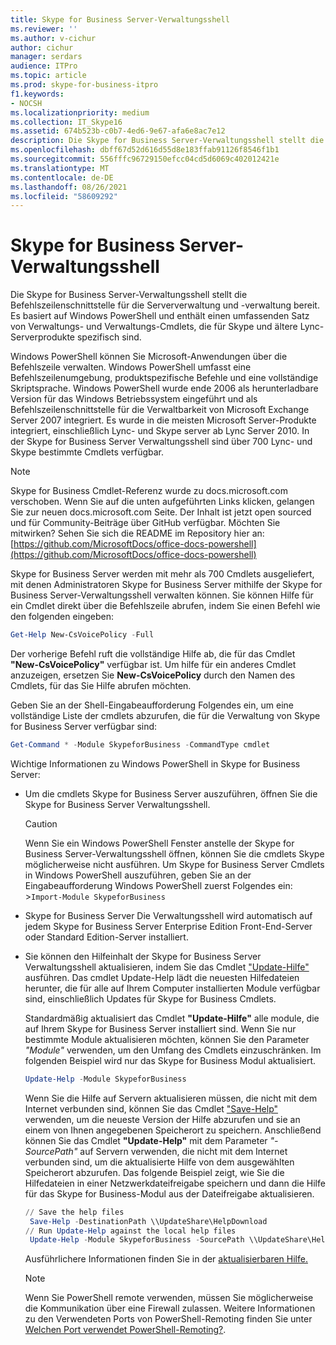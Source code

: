 ```yaml
---
title: Skype for Business Server-Verwaltungsshell
ms.reviewer: ''
ms.author: v-cichur
author: cichur
manager: serdars
audience: ITPro
ms.topic: article
ms.prod: skype-for-business-itpro
f1.keywords:
- NOCSH
ms.localizationpriority: medium
ms.collection: IT_Skype16
ms.assetid: 674b523b-c0b7-4ed6-9e67-afa6e8ac7e12
description: Die Skype for Business Server-Verwaltungsshell stellt die Befehlszeilenschnittstelle für die Serververwaltung und -verwaltung bereit. Es basiert auf Windows PowerShell und enthält einen umfassenden Satz von Verwaltungs- und Verwaltungs-Cmdlets, die für Skype und ältere Lync-Serverprodukte spezifisch sind.
ms.openlocfilehash: dbff67d52d616d55d8e183ffab91126f8546f1b1
ms.sourcegitcommit: 556fffc96729150efcc04cd5d6069c402012421e
ms.translationtype: MT
ms.contentlocale: de-DE
ms.lasthandoff: 08/26/2021
ms.locfileid: "58609292"
---
```

# <a name="skype-for-business-server-management-shell"></a>Skype for Business Server-Verwaltungsshell
 
Die Skype for Business Server-Verwaltungsshell stellt die Befehlszeilenschnittstelle für die Serververwaltung und -verwaltung bereit. Es basiert auf Windows PowerShell und enthält einen umfassenden Satz von Verwaltungs- und Verwaltungs-Cmdlets, die für Skype und ältere Lync-Serverprodukte spezifisch sind.
  
Windows PowerShell können Sie Microsoft-Anwendungen über die Befehlszeile verwalten. Windows PowerShell umfasst eine Befehlszeilenumgebung, produktspezifische Befehle und eine vollständige Skriptsprache. Windows PowerShell wurde ende 2006 als herunterladbare Version für das Windows Betriebssystem eingeführt und als Befehlszeilenschnittstelle für die Verwaltbarkeit von Microsoft Exchange Server 2007 integriert. Es wurde in die meisten Microsoft Server-Produkte integriert, einschließlich Lync- und Skype server ab Lync Server 2010. In der Skype for Business Server Verwaltungsshell sind über 700 Lync- und Skype bestimmte Cmdlets verfügbar.
  
> [!NOTE]
> Skype for Business Cmdlet-Referenz wurde zu docs.microsoft.com verschoben. Wenn Sie auf die unten aufgeführten Links klicken, gelangen Sie zur neuen docs.microsoft.com Seite. Der Inhalt ist jetzt open sourced und für Community-Beiträge über GitHub verfügbar. Möchten Sie mitwirken? Sehen Sie sich die README im Repository hier an: [https://github.com/MicrosoftDocs/office-docs-powershell](https://github.com/MicrosoftDocs/office-docs-powershell)
  
Skype for Business Server werden mit mehr als 700 Cmdlets ausgeliefert, mit denen Administratoren Skype for Business Server mithilfe der Skype for Business Server-Verwaltungsshell verwalten können. Sie können Hilfe für ein Cmdlet direkt über die Befehlszeile abrufen, indem Sie einen Befehl wie den folgenden eingeben:
  
```PowerShell
Get-Help New-CsVoicePolicy -Full
```

Der vorherige Befehl ruft die vollständige Hilfe ab, die für das Cmdlet **"New-CsVoicePolicy"** verfügbar ist. Um hilfe für ein anderes Cmdlet anzuzeigen, ersetzen Sie **New-CsVoicePolicy** durch den Namen des Cmdlets, für das Sie Hilfe abrufen möchten.
  
Geben Sie an der Shell-Eingabeaufforderung Folgendes ein, um eine vollständige Liste der cmdlets abzurufen, die für die Verwaltung von Skype for Business Server verfügbar sind: 
  
```PowerShell
Get-Command * -Module SkypeforBusiness -CommandType cmdlet
```



Wichtige Informationen zu Windows PowerShell in Skype for Business Server:
  
- Um die cmdlets Skype for Business Server auszuführen, öffnen Sie die Skype for Business Server Verwaltungsshell.
    
    > [!CAUTION]
    > Wenn Sie ein Windows PowerShell Fenster anstelle der Skype for Business Server-Verwaltungsshell öffnen, können Sie die cmdlets Skype möglicherweise nicht ausführen. Um Skype for Business Server Cmdlets in Windows PowerShell auszuführen, geben Sie an der Eingabeaufforderung Windows PowerShell zuerst Folgendes ein: >`Import-Module SkypeforBusiness`
  
- Skype for Business Server Die Verwaltungsshell wird automatisch auf jedem Skype for Business Server Enterprise Edition Front-End-Server oder Standard Edition-Server installiert.
    
- Sie können den Hilfeinhalt der Skype for Business Server Verwaltungsshell aktualisieren, indem Sie das Cmdlet ["Update-Hilfe"](/powershell/module/microsoft.powershell.core/update-help) ausführen. Das cmdlet Update-Help lädt die neuesten Hilfedateien herunter, die für alle auf Ihrem Computer installierten Module verfügbar sind, einschließlich Updates für Skype for Business Cmdlets.
    
    Standardmäßig aktualisiert das Cmdlet **"Update-Hilfe"** alle module, die auf Ihrem Skype for Business Server installiert sind. Wenn Sie nur bestimmte Module aktualisieren möchten, können Sie den Parameter _"Module"_ verwenden, um den Umfang des Cmdlets einzuschränken. Im folgenden Beispiel wird nur das Skype for Business Modul aktualisiert.
    
  ```PowerShell
  Update-Help -Module SkypeforBusiness
  ```

    Wenn Sie die Hilfe auf Servern aktualisieren müssen, die nicht mit dem Internet verbunden sind, können Sie das Cmdlet ["Save-Help"](/powershell/module/microsoft.powershell.core/save-help) verwenden, um die neueste Version der Hilfe abzurufen und sie an einem von Ihnen angegebenen Speicherort zu speichern. Anschließend können Sie das Cmdlet **"Update-Help"** mit dem Parameter _"-SourcePath"_ auf Servern verwenden, die nicht mit dem Internet verbunden sind, um die aktualisierte Hilfe von dem ausgewählten Speicherort abzurufen. Das folgende Beispiel zeigt, wie Sie die Hilfedateien in einer Netzwerkdateifreigabe speichern und dann die Hilfe für das Skype for Business-Modul aus der Dateifreigabe aktualisieren.
    
  ```PowerShell
  // Save the help files
   Save-Help -DestinationPath \\UpdateShare\HelpDownload
  // Run Update-Help against the local help files
   Update-Help -Module SkypeforBusiness -SourcePath \\UpdateShare\HelpDownload
  ```

    Ausführlichere Informationen finden Sie in der [aktualisierbaren Hilfe.](/powershell/module/microsoft.powershell.core/about/about_updatable_help)
    
    > [!NOTE]
    > Wenn Sie PowerShell remote verwenden, müssen Sie möglicherweise die Kommunikation über eine Firewall zulassen. Weitere Informationen zu den Verwendeten Ports von PowerShell-Remoting finden Sie unter [Welchen Port verwendet PowerShell-Remoting?](/archive/blogs/christwe/what-port-does-powershell-remoting-use).
